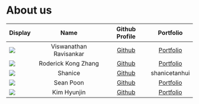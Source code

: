 # About us

Display |          Name          |               Github Profile               | Portfolio 
--------|:----------------------:|:------------------------------------------:|:---------:
![](https://media.licdn.com/dms/image/v2/D5603AQFPn7MJpVmpyQ/profile-displayphoto-shrink_400_400/profile-displayphoto-shrink_400_400/0/1724509331014?e=1746662400&v=beta&t=hZN13uSFcwWnbfh8AU2AwZ6KB4Cf6kmc_iRHKzlZGMc) | Viswanathan Ravisankar | [Github](https://github.com/ravi-viswa105) | [Portfolio](viswanathanravisankar.md)
![](https://media.licdn.com/dms/image/v2/D5603AQEbsvGNO2azDQ/profile-displayphoto-shrink_400_400/profile-displayphoto-shrink_400_400/0/1709059334022?e=1746662400&v=beta&t=rT0rPQMsBYFmgBO7kIK-69xSdOdnpyvv8eYfMTPqeqA) | Roderick Kong Zhang | [Github](https://github.com/rodi-314) | [Portfolio](docs/team/rodi-314.md)
![](https://media.licdn.com/dms/image/v2/D4E03AQEdn5n0wPImjw/profile-displayphoto-shrink_400_400/profile-displayphoto-shrink_400_400/0/1730875805537?e=1746662400&v=beta&t=GnZF1o-9YXMGQs43Gr4ZJGbSHMUo8rgUXylAgEGj1cA) | Shanice | [Github](https://github.com/shanicetanhui) | shanicetanhui
![](https://media.licdn.com/dms/image/v2/D5603AQGHGmNdShtqCQ/profile-displayphoto-shrink_400_400/B56ZUac3l4GsAk-/0/1739905531034?e=1746662400&v=beta&t=xzgjNbtkFXKQgUfWEXuzNtifFWb6sjoSWMENgOEDGAo) | Sean Poon | [Github](https://github.com/Sean2110) | [Portfolio](https://github.com/Sean2110)
![](https://media.licdn.com/dms/image/v2/D5603AQH2BtzX98BnBw/profile-displayphoto-shrink_800_800/profile-displayphoto-shrink_800_800/0/1729194029602?e=1746662400&v=beta&t=vXf9LwOhoUCY78YRi0ZhOlXYjY9GqcFuxmWEcGDK_es) |      Kim Hyunjin       | [Github](https://github.com/hyunjinkim1112) | [Portfolio](hyunjin.md)

